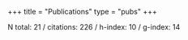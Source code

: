 +++
title = "Publications"
type = "pubs"
+++

N total: 21 / citations: 226 / h-index: 10 / g-index: 14